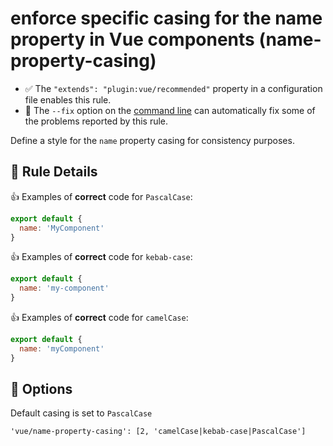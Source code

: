 # enforce specific casing for the name property in Vue components (name-property-casing)

- :white_check_mark: The `"extends": "plugin:vue/recommended"` property in a configuration file enables this rule.
- :wrench: The `--fix` option on the [command line](http://eslint.org/docs/user-guide/command-line-interface#fix) can automatically fix some of the problems reported by this rule.

Define a style for the `name` property casing for consistency purposes.

## :book: Rule Details

:+1: Examples of **correct** code for `PascalCase`:

```js
export default {
  name: 'MyComponent'
}
```

:+1: Examples of **correct** code for `kebab-case`:

```js
export default {
  name: 'my-component'
}
```

:+1: Examples of **correct** code for `camelCase`:

```js
export default {
  name: 'myComponent'
}
```

## :wrench: Options

Default casing is set to `PascalCase`

```
'vue/name-property-casing': [2, 'camelCase|kebab-case|PascalCase']
```
